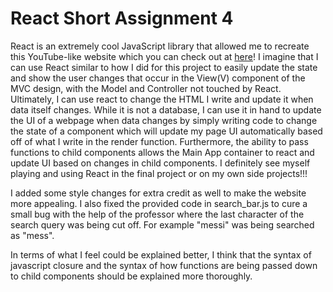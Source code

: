 # React Short Assignment 4

React is an extremely cool JavaScript library that allowed me to recreate this YouTube-like website which you can check out at [here](http://cs52-rajivramaiah.surge.sh)! I imagine that I can use React similar to how I did for this project to easily update the state and show the user changes that occur in the View(V) component of the MVC design, with the Model and Controller not touched by React. Ultimately, I can use react to change the HTML I write and update it when data itself changes. While it is not a database, I can use it in hand to update the UI of a webpage when data changes by simply writing code to change the state of a component which will update my page UI automatically based off of what I write in the render function. Furthermore, the ability to pass functions to child components allows the Main App container to react and update UI based on changes in child components. I definitely see myself playing and using React in the final project or on my own side projects!!!

I added some style changes for extra credit as well to make the website more appealing. I also fixed the provided code in search_bar.js to cure a small bug with the help of the professor where the last character of the search query was being cut off. For example "messi" was being searched as "mess".

In terms of what I feel could be explained better, I think that the syntax of javascript closure and the syntax of how functions are being passed down to child components should be explained more thoroughly.
